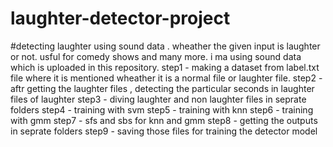 # laughter-detector-project
#detecting laughter using sound data . wheather the given input is laughter or not. usful for comedy shows and many more. i ma using sound data which is uploaded in this repository.
step1 - making a dataset from label.txt file where it is mentioned wheather it is a normal file or laughter file.
step2 - aftr getting the laughter files , detecting the particular seconds in laughter files of laughter
step3 - diving laughter and non laughter files in seprate folders
step4 - training with svm
step5 - training with knn
step6 - training with gmm
step7 - sfs and sbs for knn and gmm
step8 - getting the outputs in seprate folders
step9 - saving those files for training the detector model
